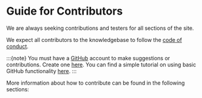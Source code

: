 # Guide for Contributors
We are always seeking contributions and testers for all sections of the site.

We expect all contributors to the knowledgebase to follow the [code of conduct](../CODE_OF_CONDUCT).

:::{note}
You must have a [GitHub](https://github.com/) account to make suggestions or contributions. Create one [here](https://github.com/signup). You can find a simple tutorial on using basic GitHub functionality [here](https://guides.github.com/activities/hello-world/).
:::

More information about how to contribute can be found in the following sections:

```{tableofcontents}
```